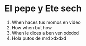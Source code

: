 # El pepe y Ete sech        

1. When haces tus momos en video
2. How when but how
3. When le dices a ben ven xdxdxd
4. Hola putos de mrd xdxdxd
